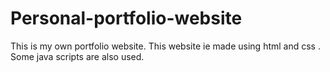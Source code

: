 # Personal-portfolio-website
This is my own portfolio website.
This website ie made using html and css .
Some java scripts are also used.
